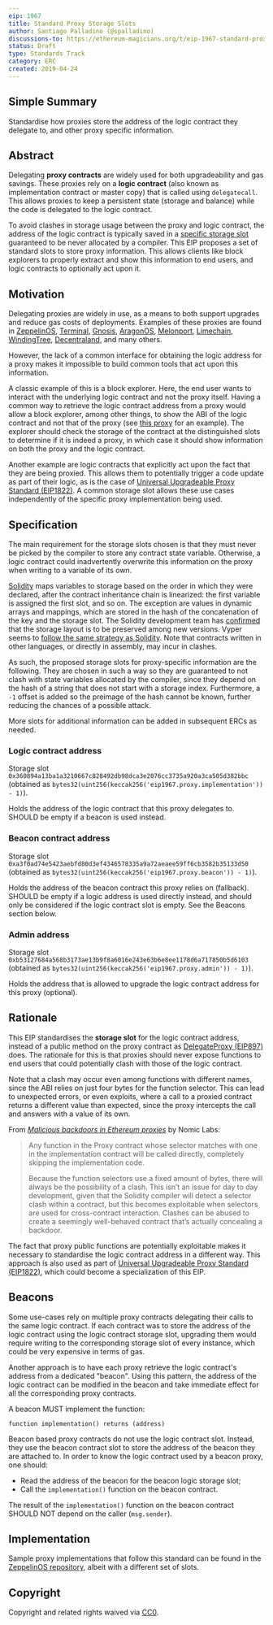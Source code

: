 ```yaml
---
eip: 1967
title: Standard Proxy Storage Slots
author: Santiago Palladino (@spalladino)
discussions-to: https://ethereum-magicians.org/t/eip-1967-standard-proxy-storage-slots/3185
status: Draft
type: Standards Track
category: ERC
created: 2019-04-24
---
```


## Simple Summary
Standardise how proxies store the address of the logic contract they delegate to, and other proxy specific information.

## Abstract
Delegating **proxy contracts** are widely used for both upgradeability and gas savings. These proxies rely on a **logic contract** (also known as implementation contract or master copy) that is called using `delegatecall`. This allows proxies to keep a persistent state (storage and balance) while the code is delegated to the logic contract.

To avoid clashes in storage usage between the proxy and logic contract, the address of the logic contract is typically saved in a [specific storage slot](https://blog.zeppelinos.org/upgradeability-using-unstructured-storage/) guaranteed to be never allocated by a compiler. This EIP proposes a set of standard slots to store proxy information. This allows clients like block explorers to properly extract and show this information to end users, and logic contracts to optionally act upon it.

## Motivation
Delegating proxies are widely in use, as a means to both support upgrades and reduce gas costs of deployments. Examples of these proxies are found in [ZeppelinOS](https://blog.zeppelinos.org/the-transparent-proxy-pattern/), [Terminal](https://medium.com/terminaldotco/escape-hatch-proxy-efb681de108d), [Gnosis](https://blog.gnosis.pm/solidity-delegateproxy-contracts-e09957d0f201), [AragonOS](https://github.com/aragon/aragonOS/blob/dev/contracts/common/DelegateProxy.sol), [Melonport](https://github.com/melonproject/melon-mail/blob/782aeff9418ac8cdd80875fd6c400bf96f3b03b3/solidity/contracts/DelegateProxy.sol), [Limechain](https://github.com/LimeChain/UpgradeableSolidityContract/blob/14bcabc338130fb2aba2ce8bd27b885305566fce/contracts/Upgradeability/Forwardable.sol), [WindingTree](https://github.com/windingtree/upgradeable-token-labs/blob/af3b66096091d8282d5c9c55c33365315d85f3e1/contracts/upgradable/DelegateProxy.sol), [Decentraland](https://github.com/decentraland/land/blob/5154046844f6f94a5074e82abe01381e6fd7c39d/contracts/upgradable/DelegateProxy.sol), and many others.

However, the lack of a common interface for obtaining the logic address for a proxy makes it impossible to build common tools that act upon this information.

A classic example of this is a block explorer. Here, the end user wants to interact with the underlying logic contract and not the proxy itself. Having a common way to retrieve the logic contract address from a proxy would allow a block explorer, among other things, to show the ABI of the logic contract and not that of the proxy (see [this proxy](https://etherscan.io/token/0x00fdae9174357424a78afaad98da36fd66dd9e03#readContract) for an example). The explorer should check the storage of the contract at the distinguished slots to determine if it is indeed a proxy, in which case it should show information on both the proxy and the logic contract.

Another example are logic contracts that explicitly act upon the fact that they are being proxied. This allows them to potentially trigger a code update as part of their logic, as is the case of [Universal Upgradeable Proxy Standard (EIP1822)](./eip-1822.md). A common storage slot allows these use cases independently of the specific proxy implementation being used.

## Specification
The main requirement for the storage slots chosen is that they must never be picked by the compiler to store any contract state variable. Otherwise, a logic contract could inadvertently overwrite this information on the proxy when writing to a variable of its own.

[Solidity](https://solidity.readthedocs.io/en/v0.4.21/miscellaneous.html#layout-of-state-variables-in-storage) maps variables to storage based on the order in which they were declared, after the contract inheritance chain is linearized: the first variable is assigned the first slot, and so on. The exception are values in dynamic arrays and mappings, which are stored in the hash of the concatenation of the key and the storage slot. The Solidity development team has [confirmed](https://twitter.com/ethchris/status/1073692785176444928) that the storage layout is to be preserved among new versions. Vyper seems to [follow the same strategy as Solidity](https://github.com/ethereum/vyper/issues/769). Note that contracts written in other languages, or directly in assembly, may incur in clashes.

As such, the proposed storage slots for proxy-specific information are the following. They are chosen in such a way so they are guaranteed to not clash with state variables allocated by the compiler, since they depend on the hash of a string that does not start with a storage index. Furthermore, a `-1` offset is added so the preimage of the hash cannot be known, further reducing the chances of a possible attack.

More slots for additional information can be added in subsequent ERCs as needed.

### Logic contract address

Storage slot `0x360894a13ba1a3210667c828492db98dca3e2076cc3735a920a3ca505d382bbc`
(obtained as `bytes32(uint256(keccak256('eip1967.proxy.implementation')) - 1)`).

Holds the address of the logic contract that this proxy delegates to. SHOULD be empty if a beacon is used instead.

### Beacon contract address

Storage slot `0xa3f0ad74e5423aebfd80d3ef4346578335a9a72aeaee59ff6cb3582b35133d50` (obtained as `bytes32(uint256(keccak256('eip1967.proxy.beacon')) - 1)`).

Holds the address of the beacon contract this proxy relies on (fallback). SHOULD be empty if a logic address is used directly instead, and should only be considered if the logic contract slot is empty. See the Beacons section below.

### Admin address

Storage slot `0xb53127684a568b3173ae13b9f8a6016e243e63b6e8ee1178d6a717850b5d6103`
(obtained as `bytes32(uint256(keccak256('eip1967.proxy.admin')) - 1)`).

Holds the address that is allowed to upgrade the logic contract address for this proxy (optional).

## Rationale

This EIP standardises the **storage slot** for the logic contract address, instead of a public method on the proxy contract as [DelegateProxy (EIP897)](./eip-897.md) does. The rationale for this is that proxies should never expose functions to end users that could potentially clash with those of the logic contract.

Note that a clash may occur even among functions with different names, since the ABI relies on just four bytes for the function selector. This can lead to unexpected errors, or even exploits, where a call to a proxied contract returns a different value than expected, since the proxy intercepts the call and answers with a value of its own.

From [_Malicious backdoors in Ethereum proxies_](https://medium.com/nomic-labs-blog/malicious-backdoors-in-ethereum-proxies-62629adf3357) by Nomic Labs:

> Any function in the Proxy contract whose selector matches with one in the implementation contract will be called directly, completely skipping the implementation code.
>
> Because the function selectors use a fixed amount of bytes, there will always be the possibility of a clash. This isn’t an issue for day to day development, given that the Solidity compiler will detect a selector clash within a contract, but this becomes exploitable when selectors are used for cross-contract interaction. Clashes can be abused to create a seemingly well-behaved contract that’s actually concealing a backdoor.

The fact that proxy public functions are potentially exploitable makes it necessary to standardise the logic contract address in a different way. This approach is also used as part of [Universal Upgradeable Proxy Standard (EIP1822)](./eip-1822.md), which could become a specialization of this EIP.

## Beacons

Some use-cases rely on multiple proxy contracts delegating their calls to the same logic contract. If each contract was to store the address of the logic contract using the logic contract storage slot, upgrading them would require writing to the corresponding storage slot of every instance, which could be very expensive in terms of gas.

Another approach is to have each proxy retrieve the logic contract's address from a dedicated "beacon". Using this pattern, the address of the logic contract can be modified in the beacon and take immediate effect for all the corresponding proxy contracts.

A beacon MUST implement the function:

```
function implementation() returns (address)
```

Beacon based proxy contracts do not use the logic contract slot. Instead, they use the beacon contract slot to store the address of the beacon they are attached to. In order to know the logic contract used by a beacon proxy, one should:

- Read the address of the beacon for the beacon logic storage slot;
- Call the `implementation()` function on the beacon contract.

The result of the `implementation()` function on the beacon contract SHOULD NOT depend on the caller (`msg.sender`).

## Implementation
Sample proxy implementations that follow this standard can be found in the [ZeppelinOS repository](https://github.com/zeppelinos/zos/blob/dc9e4ed/packages/lib/contracts/upgradeability/BaseUpgradeabilityProxy.sol), albeit with a different set of slots.

## Copyright
Copyright and related rights waived via [CC0](https://creativecommons.org/publicdomain/zero/1.0/).
